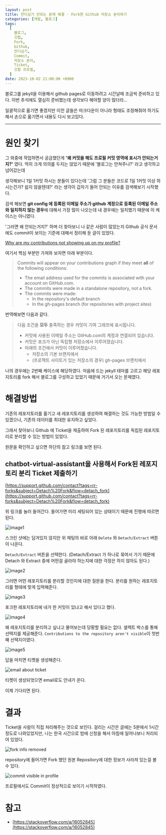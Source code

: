 ```yaml
---
layout: post
title: 잔디심기 안되는 문제 해결 - Fork한 Github 저장소 분리하기
categories: [개발, 블로그]
tags:
  [
    블로그,
    깃헙,
    Fork,
    Github,
    잔디심기,
    Commit,
    저장소 분리,
    Ticket,
    깃헙 프로필,
  ]
date: 2023-10-02 21:00:00 +0900
---
```


블로그를 jekyll을 이용해서 github pages로 이동하려고 시간날때 조금씩 준비하고 있다.
이번 추석에도 열심히 준비했는데 생각보다 해야할 양이 많더라...

일괄적으로 옮기면 좋겠지만 이전 글들은 마크다운이 아니라 형태도 조정해줘야 하기도 해서 손으로 옮기면서 내용도 다시 보고있다.

---

# 원인 찾기

그 와중에 작업하면서 궁금했던게 **'왜 커밋을 해도 프로필 커밋 영역에 표시가 안되는거지?'** 였다.
딱히 크게 의의를 두지는 않았기 때문에 '블로그는 안쳐주나?' 라고 생각하고 넘어갔는데

생각해보니 1일 1커밋 하시는 분들이 있다는데
'그럼 그 분들은 코드로 1일 1커밋 이상 하시는건가? 쉽지 않을텐데?' 라는 생각이 갑자기 들어
안되는 이유를 검색해보기 시작했다.

검색 해보면 **git config 에 등록된 이메일 주소가 github 계정으로 등록된 이메일 주소와 일치하지 않는 경우**에 대해서 가장 많이 나오는데 내 경우에는 일치했기 때문에 이 케이스는 아니였다.

'그러면 왜 안되는거지?' 하며 더 찾아보니 나 같은 사람이 많았는지 Github 공식 문서에도 commit이 보이는 기준에 대해서 정리해 둔 글이 있었다.

[Why are my contributions not showing up on my profile?](https://docs.github.com/en/account-and-profile/setting-up-and-managing-your-github-profile/managing-contribution-settings-on-your-profile/why-are-my-contributions-not-showing-up-on-my-profile)

여기서 핵심 부분만 가져와 보자면 아래 부분이다.

> Commits will appear on your contributions graph if they meet **all** of the following conditions:
>
> - The email address used for the commits is associated with your account on GitHub.com.
> - The commits were made in a standalone repository, not a fork.
> - The commits were made:
>   - In the repository's default branch
>   - In the gh-pages branch (for repositories with project sites)

번역해보면 다음과 같다.

> 다음 조건을 **모두** 충족하는 경우 커밋이 기여 그래프에 표시됩니다.
>
> - 커밋에 사용된 이메일 주소는 GitHub.com의 계정과 연결되어 있습니다.
> - 커밋은 포크가 아닌 독립형 저장소에서 이루어졌습니다.
> - 아래의 조건에서 커밋이 이루어졌습니다.
>   - 저장소의 기본 브랜치에서
>   - (프로젝트 사이트가 있는 저장소의 경우) gh-pages 브랜치에서

나의 경우에는 2번째 케이스에 해당하였다. 마음에 드는 jekyll 테마를 고르고 해당 레포지토리를 fork 해서 블로그를 구성하고 있었기 때문에 거기서 오는 문제였다.

# 해결방법

기존의 레포지토리를 옮기고 새 레포지토리를 생성하여 해결하는 것도 가능한 방법일 수 있겠으나, 기존의 데이터를 최대한 유지하고 싶었다.

그래서 찾아보니 Github 에 Ticket을 제출하여 Fork 된 레포지토리를 독립된 레포지토리로 분리할 수 있는 방법이 있었다.

원문을 확인하고 싶으면 하단의 참고 링크를 보면 된다.

## chatbot-virtual-assistant을 사용해서 Fork된 레포지토리 분리 Ticket 제출하기

[https://support.github.com/contact?tags=rr-forks&subject=Detach%20Fork&flow=detach_fork](https://support.github.com/contact?tags=rr-forks&subject=Detach%20Fork&flow=detach_fork)

위 링크를 눌러 들어간다. 들어가면 미리 세팅되어 있는 상태이기 때문에 진행에 따르면 된다.

![image1](/assets/images/2023-10-02-Fork한-Github-저장소-분리하기/image1.png)

스크린 샷에는 담겨있지 않지만 위 채팅의 바로 아래 `Delete` 와 `Detach/Extract` 버튼이 나온다.

`Detach/Extract` 버튼을 선택한다. (Detach/Extract 가 하나로 묶여서 가기 때문에 Detach 와 Extract 중에 어떤걸 골라야 하는지에 대한 걱정은 하지 않아도 된다.)

![image2](/assets/images/2023-10-02-Fork한-Github-저장소-분리하기/image2.png)

그러면 어떤 레포지토리를 분리할 것인지에 대한 질문을 한다.
분리를 원하는 레포지토리를 형태에 맞게 입력해준다.

![image3](/assets/images/2023-10-02-Fork한-Github-저장소-분리하기/image3.png)

포크한 레포지토리에 내가 한 커밋이 있냐고 해서 있다고 했다.

![image4](/assets/images/2023-10-02-Fork한-Github-저장소-분리하기/image4.png)

왜 레포지토리를 분리하고 싶냐고 물어보는데 당황할 필요는 없다. 셀렉트 박스를 통해 선택지를 제공해준다. `Contributions to the repository aren't visible`이 첫번째 선택지이였다.

![image5](/assets/images/2023-10-02-Fork한-Github-저장소-분리하기/image5.png)

답을 마치면 티켓을 생성해준다.

![email about ticket](/assets/images/2023-10-02-Fork한-Github-저장소-분리하기/image6.png)

티켓이 생성되엇으면 email로도 안내가 온다.

이제 기다리면 된다.

# 결과

Ticket을 사람이 직접 처리해주는 것으로 보인다.
걸리는 시간은 글에는 5분에서 1시간 정도로 나와있었지만, 나는 한국 시간으로 밤에 신청을 해서 아침에 일어나보니 처리되어 있었다.

![fork info removed](/assets/images/2023-10-02-Fork한-Github-저장소-분리하기/image7.png)

repository에 들어가면 Fork 했던 원본 Repository에 대한 정보가 사라져 있는걸 볼 수 있다.

![commit visible in profile](/assets/images/2023-10-02-Fork한-Github-저장소-분리하기/image8.png)

프로필에서도 Commit이 정상적으로 보이기 시작하였다.

# 참고

- [https://stackoverflow.com/a/16052845](https://stackoverflow.com/a/16052845)
